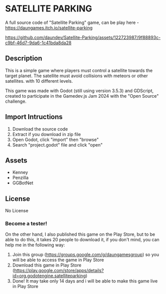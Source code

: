 # SATELLITE PARKING

A full source code of "Satellite Parking" game, can be play here - https://daungames.itch.io/satellite-parking


https://github.com/daundev/Satellite-Parking/assets/122723987/9f88893c-c9bf-46d7-9da6-1c41bda8da28



## Description

This is a simple game where players must control a satellite towards the target planet. The satellite must avoid collisions with meteors or other satellites. with 10 different levels.

This game was made with Godot (still using version 3.5.3) and GDScript, created to participate in the Gamedev.js Jam 2024 with the "Open Source" challenge.

## Import Intructions

1. Download the source code
2. Extract if you download in zip file
3. Open Godot, click "import" then "browse"
4. Search "project.godot" file and click "open"

## Assets

- Kenney
- Penzilla
- GGBotNet

## License

No License


### Become a tester!

On the other hand, I also published this game on the Play Store, but to be able to do this, it takes 20 people to download it, if you don't mind, you can help me in the following way:

1. Join this group (https://groups.google.com/g/daungamesgroup) so you will be able to access the game in Play Store
2. Download this game in Play Store (https://play.google.com/store/apps/details?id=org.godotengine.satelliteparking)
3. Done! It may take only 14 days and i will be able to make this game live in Play Store
